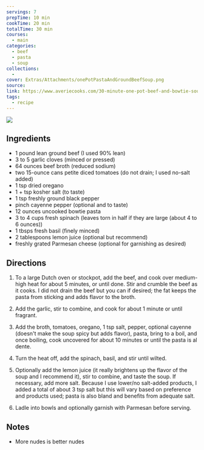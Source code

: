 ```yaml
---
servings: 7
prepTime: 10 min
cookTime: 20 min
totalTime: 30 min
courses:
  - main
categories:
  - beef
  - pasta
  - soup
collections:
  -
cover: Extras/Attachments/onePotPastaAndGroundBeefSoup.png
source:
link: https://www.averiecooks.com/30-minute-one-pot-beef-and-bowtie-soup/#wprm-recipe-container-73796
tags:
  - recipe
---
```


![](Extras/Attachments/onePotPastaAndGroundBeefSoup.png)


## Ingredients

- 1 pound lean ground beef (I used 90% lean)
- 3 to 5 garlic cloves (minced or pressed)
- 64 ounces beef broth (reduced sodium)
- two 15-ounce cans petite diced tomatoes (do not drain; I used no-salt added)
- 1 tsp dried oregano
- 1 + tsp kosher salt (to taste)
- 1 tsp freshly ground black pepper
- pinch cayenne pepper (optional and to taste)
- 12 ounces uncooked bowtie pasta
- 3 to 4 cups fresh spinach (leaves torn in half if they are large (about 4 to 6 ounces))
- 1 tbsps fresh basil (finely minced)
- 2 tablespoons lemon juice (optional but recommend)
- freshly grated Parmesan cheese (optional for garnishing as desired)


## Directions

1. To a large Dutch oven or stockpot, add the beef, and cook over medium-high heat for about 5 minutes, or until done. Stir and crumble the beef as it cooks. I did not drain the beef but you can if desired; the fat keeps the pasta from sticking and adds flavor to the broth.

2. Add the garlic, stir to combine, and cook for about 1 minute or until fragrant.

3. Add the broth, tomatoes, oregano, 1 tsp salt, pepper, optional cayenne (doesn't make the soup spicy but adds flavor), pasta, bring to a boil, and once boiling, cook uncovered for about 10 minutes or until the pasta is al dente.

4. Turn the heat off, add the spinach, basil, and stir until wilted.

5. Optionally add the lemon juice (it really brightens up the flavor of the soup and I recommend it), stir to combine, and taste the soup. If necessary, add more salt. Because I use lower/no salt-added products, I added a total of about 3 tsp salt but this will vary based on preference and products used; pasta is also bland and benefits from adequate salt.

6. Ladle into bowls and optionally garnish with Parmesan before serving.


## Notes

- More nudes is better nudes